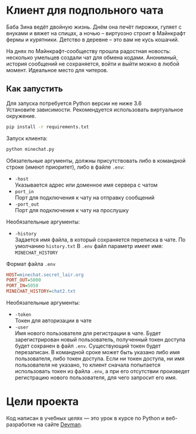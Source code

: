 # Клиент для подпольного чата

Баба Зина ведёт двойную жизнь. Днём она печёт пирожки, гуляет с внуками и вяжет на спицах, а ночью – виртуозно строит в Майнкрафт фермы и курятники. Детство в деревне – это вам не кусь кошачий.  

На днях по Майнкрафт-сообществу прошла радостная новость: несколько умельцев создали чат для обмена кодами. Анонимный, история сообщений не сохраняется, войти и выйти можно в любой момент. Идеальное место для читеров.  

## Как запустить

Для запуска потребуется Python версии не ниже 3.6  
Установите зависимости. Рекомендуется использовать виртуальное окружение.  
```sh
pip install -r requirements.txt
```
Запуск клиента:  
```sh
python minechat.py
```
Обязательные аргументы, должны присутствовать либо в командной строке (имеют приоритет), либо в файле `.env`:
- `-host`   
  Указывается адрес или доменное имя сервера с чатом  
-  `port_in`   
Порт для подключения к чату на отправку сообщений  
- `-port_out`  
Порт для подключения к чату на прослушку  

Необязательные аргументы:  
- `-history`  
  Задается имя файла, в который сохраняется переписка в чате. По умолчанию `history.txt`
  В `.env` файл параметр имеет имя: `MINECHAT_HISTORY`
  
Формат файла `.env`
```ini
HOST=minechat.secret_lair.org
PORT_OUT=5000
PORT_IN=5050
MINECHAT_HISTORY=chat2.txt
```

Необязательные аргументы:

 - `-token`    
Токен для авторизации в чате  
 - `-user`  
Имя нового пользователя для регистрации в чате. Будет зарегистрирован новый пользователь, полученный токен доступа будет сохранен в файл `.env`. Существующий токен будет перезаписан. В командной сроке может быть указано либо имя пользователя, либо токен доступа. Если ни токен доступа, ни имя пользователя не указано, то клиент сначала попытается использовать токен из файла `.env`, а при его отсутствии произведет регистрацию нового пользователя, для чего запросит его имя.

# Цели проекта  
Код написан в учебных целях — это урок в курсе по Python и веб-разработке на сайте [Devman](https://dvmn.org).
